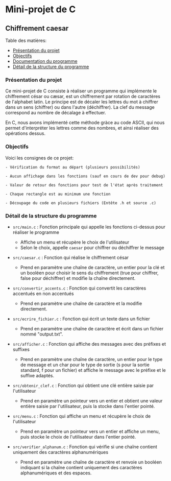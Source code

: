# Mini-projet de C
## Chiffrement caesar

Table des matières:
- [Présentation du projet]()
- [Objectifs]()
- [Documentation du programme]()
- [Détail de la structure du programme]()

### Présentation du projet

Ce mini-projet de C consiste à réaliser un programme qui implémente le chiffrement césar ou cæsar, est un chiffrement par rotation de caractères de l'alphabet latin. Le principe est de décaler les lettres du mot à chiffrer dans un sens (chiffrer) ou dans l'autre (déchiffrer). La clef du message correspond au nombre de décalage à effectuer.

En C, nous avons implémenté cette méthode gràce au code ASCII, qui nous permet d'interpréter les lettres comme des nombres, et ainsi réaliser des opérations dessus.

### Objectifs

Voici les consignes de ce projet:

```
- Vérification du format au départ (plusieurs possibilités)

- Aucun affichage dans les fonctions (sauf en cours de dev pour debug)

- Valeur de retour des fonctions pour test de l'état après traitement

- Chaque rectangle est au minimum une fonction

- Découpage du code en plusieurs fichiers (Entête .h et source .c)

```

### Détail de la structure du programme

- `src/main.c` : Fonction principale qui appelle les fonctions ci-dessus pour réaliser le programme
  - Affiche un menu et récupère le choix de l'utilisateur
  - Selon le choix, appelle `caesar` pour chiffrer ou déchiffrer le message

- `src/caesar.c` : Fonction qui réalise le chiffrement césar
  - Prend en paramètre une chaîne de caractère, un entier pour la clé et un booléen pour choisir le sens du chiffrement (true pour chiffrer, false pour déchiffrer) et modifie la chaîne directement.

- `src/convertir_accents.c` : Fonction qui convertit les caractères accentués en non accentués
  - Prend en paramètre une chaîne de caractère et la modifie directement.

- `src/ecrire_fichier.c` : Fonction qui écrit un texte dans un fichier
  - Prend en paramètre une chaîne de caractère et écrit dans un fichier nommé "output.txt".

- `src/afficher.c` : Fonction qui affiche des messages avec des préfixes et suffixes
  - Prend en paramètre une chaîne de caractère, un entier pour le type de message et un char pour le type de sortie (s pour la sortie standard, f pour un fichier) et affiche le message avec le préfixe et le suffixe adaptés.

- `src/obtenir_clef.c` : Fonction qui obtient une clé entière saisie par l'utilisateur
  - Prend en paramètre un pointeur vers un entier et obtient une valeur entière saisie par l'utilisateur, puis la stocke dans l'entier pointé.

- `src/menu.c` : Fonction qui affiche un menu et récupère le choix de l'utilisateur
  - Prend en paramètre un pointeur vers un entier et affiche un menu, puis stocke le choix de l'utilisateur dans l'entier pointé.

- `src/verifier_alphanum.c` : Fonction qui vérifie si une chaîne contient uniquement des caractères alphanumériques
  - Prend en paramètre une chaîne de caractère et renvoie un booléen indiquant si la chaîne contient uniquement des caractères alphanumériques et des espaces.
